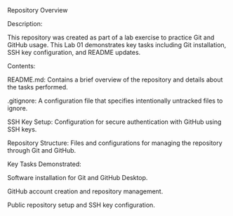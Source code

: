 Repository Overview

Description:

This repository was created as part of a lab exercise to practice Git and GitHub usage. This Lab 01 demonstrates key tasks including Git installation, SSH key configuration, and README updates.

Contents:

README.md:
Contains a brief overview of the repository and details about the tasks performed.

.gitignore:
A configuration file that specifies intentionally untracked files to ignore.

SSH Key Setup:
Configuration for secure authentication with GitHub using SSH keys.

Repository Structure:
Files and configurations for managing the repository through Git and GitHub.

Key Tasks Demonstrated:

Software installation for Git and GitHub Desktop.

GitHub account creation and repository management.

Public repository setup and SSH key configuration.
